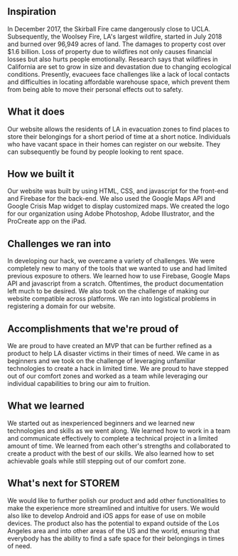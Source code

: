 ## Inspiration
In December 2017, the Skirball Fire came dangerously close to UCLA. Subsequently, the Woolsey Fire, LA's largest wildfire, started in July 2018 and burned over 96,949 acres of land. The damages to property cost over $1.6 billion. Loss of property due to wildfires not only causes financial losses but also hurts people emotionally. Research says that wildfires in California are set to grow in size and devastation due to changing ecological conditions. Presently, evacuees face challenges like a lack of local contacts and difficulties in locating affordable warehouse space, which prevent them from being able to move their personal effects out to safety. 

## What it does
Our website allows the residents of LA in evacuation zones to find places to store their belongings for a short period of time at a short notice. Individuals who have vacant space in their homes can register on our website. They can subsequently be found by people looking to rent space.

## How we built it
Our website was built by using HTML, CSS, and javascript for the front-end and Firebase for the back-end. We also used the Google Maps API and Google Crisis Map widget to display customized maps. We created the logo for our organization using Adobe Photoshop, Adobe Illustrator, and the ProCreate app on the iPad.

## Challenges we ran into
In developing our hack, we overcame a variety of challenges. We were completely new to many of the tools that we wanted to use and had limited previous exposure to others. We learned how to use Firebase, Google Maps API and javascript from a scratch. Oftentimes, the product documentation left much to be desired. We also took on the challenge of making our website compatible across platforms. We ran into logistical problems in registering a domain for our website.

## Accomplishments that we're proud of
We are proud to have created an MVP that can be further refined as a product to help LA disaster victims in their times of need. We came in as beginners and we took on the challenge of leveraging unfamiliar technologies to create a hack in limited time. We are proud to have stepped out of our comfort zones and worked as a team while leveraging our individual capabilities to bring our aim to fruition. 

## What we learned
We started out as inexperienced beginners and we learned new technologies and skills as we went along. We learned how to work in a team and communicate effectively to complete a technical project in a limited amount of time. We learned from each other's strengths and collaborated to create a product with the best of our skills. We also learned how to set achievable goals while still stepping out of our comfort zone.

## What's next for STOREM
We would like to further polish our product and add other functionalities to make the experience more streamlined and intuitive for users. We would also like to develop Android and iOS apps for ease of use on mobile devices. The product also has the potential to expand outside of the Los Angeles area and into other areas of the US and the world, ensuring that everybody has the ability to find a safe space for their belongings in times of need.
